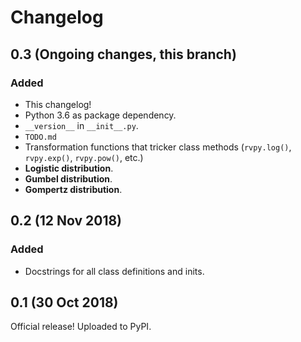# Changelog

## 0.3 (Ongoing changes, this branch)
### Added
* This changelog!
* Python 3.6 as package dependency.
* `__version__` in `__init__.py`.
* `TODO.md`
* Transformation functions that tricker class methods (`rvpy.log()`, `rvpy.exp()`, `rvpy.pow()`, etc.)
* **Logistic distribution**.
* **Gumbel distribution**.
* **Gompertz distribution**.

## 0.2 (12 Nov 2018)
### Added
* Docstrings for all class definitions and inits.  

## 0.1 (30 Oct 2018)
Official release! Uploaded to PyPI.

